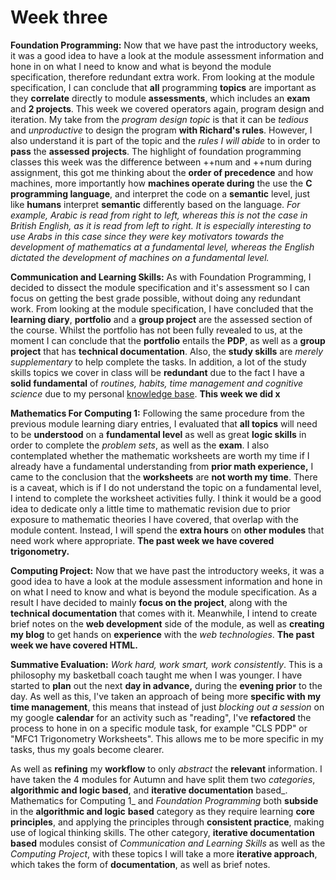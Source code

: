 # Week three

**Foundation Programming:** Now that we have past the introductory weeks, it was a good idea to have a look at the module assessment information and hone in on what I need to know and what is beyond the module specification, therefore redundant extra work. From looking at the module specification, I can conclude that **all** programming **topics** are important as they **correlate** directly to module **assessments**, which includes an **exam** and **2 projects**. This week we covered operators again, program design and iteration. My take from the _program design topic_ is that it can be _tedious_ and _unproductive_ to design the program **with Richard's rules**. However, I also understand it is part of the topic and the _rules I will abide_ to in order to **pass** the **assessed projects**. The highlight of foundation programming classes this week was the difference between ++num and ++num during assignment, this got me thinking about the **order of precedence** and how machines, more importantly how **machines operate during** the use the **C programming language**, and interpret the code on a **semantic** level, just like **humans** interpret **semantic** differently based on the language. _For example, Arabic is read from right to left, whereas this is not the case in British English, as it is read from left to right. It is especially interesting to use Arabs in this case since they were key motivators towards the development of mathematics at a fundamental level, whereas the English dictated the development of machines on a fundamental level._

**Communication and Learning Skills:** As with Foundation Programming, I decided to dissect the module specification and it's assessment so I can focus on getting the best grade possible, without doing any redundant work. From looking at the module specification, I have concluded that the **learning diary**, **portfolio** and a **group project** are the assessed section of the course. Whilst the portfolio has not been fully revealed to us, at the moment I can conclude that the **portfolio** entails the **PDP**, as well as a **group project** that has **technical documentation**. Also, the **study skills** are _merely supplementary_ to help complete the tasks. In addition, a lot of the study skills topics we cover in class will be **redundant** due to the fact I have a **solid fundamental** of _routines, habits, time management and cognitive science_ due to my personal [knowledge base](https://app.gitbook.com/@adnanquisar/s/wiki/categories-of-life). **This week we did x**

**Mathematics For Computing 1:** Following the same procedure from the previous module learning diary entries, I evaluated that **all topics** will need to be **understood** on a **fundamental level** as well as great **logic skills** in order to complete the _problem sets_, as well as the **exam**. I also contemplated whether the mathematic worksheets are worth my time if I already have a fundamental understanding from **prior math experience,** I came to the conclusion that the **worksheets** are **not worth my time**. There is a caveat, which is if I do not understand the topic on a fundamental level, I intend to complete the worksheet activities fully. I think it would be a good idea to dedicate only a little time to mathematic revision due to prior exposure to mathematic theories I have covered, that overlap with the module content. Instead, I will spend the **extra hours** on **other modules** that need work where appropriate. **The past week we have covered trigonometry.**

**Computing Project:** Now that we have past the introductory weeks, it was a good idea to have a look at the module assessment information and hone in on what I need to know and what is beyond the module specification. As a result I have decided to mainly **focus on the project**, along with the **technical documentation** that comes with it. Meanwhile, I intend to create brief notes on the **web development** side of the module, as well as **creating my blog** to get hands on **experience** with the _web technologies_. **The past week we have covered HTML.**

**Summative Evaluation:** _Work hard, work smart, work consistently_. This is a philosophy my basketball coach taught me when I was younger. I have started to **plan** out the next **day in advance,** during the **evening prior** to the day. As well as this, I've taken an approach of being more **specific with my time management**, this means that instead of just _blocking out a session_ on my google **calendar** for an activity such as "reading", I've **refactored** the process to hone in on a specific module task, for example "CLS PDP" or "MFC1 Trigonometry Worksheets". This allows me to be more specific in my tasks, thus my goals become clearer.

As well as **refining** my **workflow** to only _abstract_ the **relevant** information. I have taken the 4 modules for Autumn and have split them two _categories_, **algorithmic and logic based**, and **iterative documentation** based_. Mathematics for Computing 1_ and _Foundation Programming_ both **subside** in the **algorithmic and logic** **based** category as they require learning **core principles**, and applying the principles through **consistent practice**, making use of logical thinking skills. The other category, **iterative documentation based** modules consist of _Communication and Learning Skills_ as well as the _Computing Project_, with these topics I will take a more **iterative approach**, which takes the form of **documentation**, as well as brief notes.

